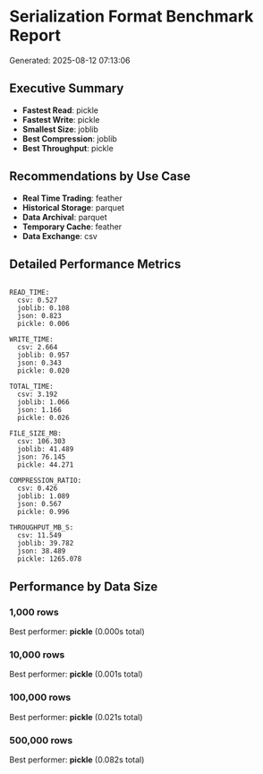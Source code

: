 # Serialization Format Benchmark Report

Generated: 2025-08-12 07:13:06

## Executive Summary
- **Fastest Read**: pickle
- **Fastest Write**: pickle
- **Smallest Size**: joblib
- **Best Compression**: joblib
- **Best Throughput**: pickle

## Recommendations by Use Case
- **Real Time Trading**: feather
- **Historical Storage**: parquet
- **Data Archival**: parquet
- **Temporary Cache**: feather
- **Data Exchange**: csv

## Detailed Performance Metrics
```

READ_TIME:
  csv: 0.527
  joblib: 0.108
  json: 0.823
  pickle: 0.006

WRITE_TIME:
  csv: 2.664
  joblib: 0.957
  json: 0.343
  pickle: 0.020

TOTAL_TIME:
  csv: 3.192
  joblib: 1.066
  json: 1.166
  pickle: 0.026

FILE_SIZE_MB:
  csv: 106.303
  joblib: 41.489
  json: 76.145
  pickle: 44.271

COMPRESSION_RATIO:
  csv: 0.426
  joblib: 1.089
  json: 0.567
  pickle: 0.996

THROUGHPUT_MB_S:
  csv: 11.549
  joblib: 39.782
  json: 38.489
  pickle: 1265.078
```

## Performance by Data Size

### 1,000 rows
Best performer: **pickle** (0.000s total)

### 10,000 rows
Best performer: **pickle** (0.001s total)

### 100,000 rows
Best performer: **pickle** (0.021s total)

### 500,000 rows
Best performer: **pickle** (0.082s total)
